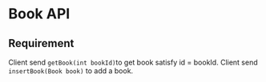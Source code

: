 # Book API
## Requirement
Client send `getBook(int bookId)`to get book satisfy id = bookId.
Client send `insertBook(Book book)` to add a book.
